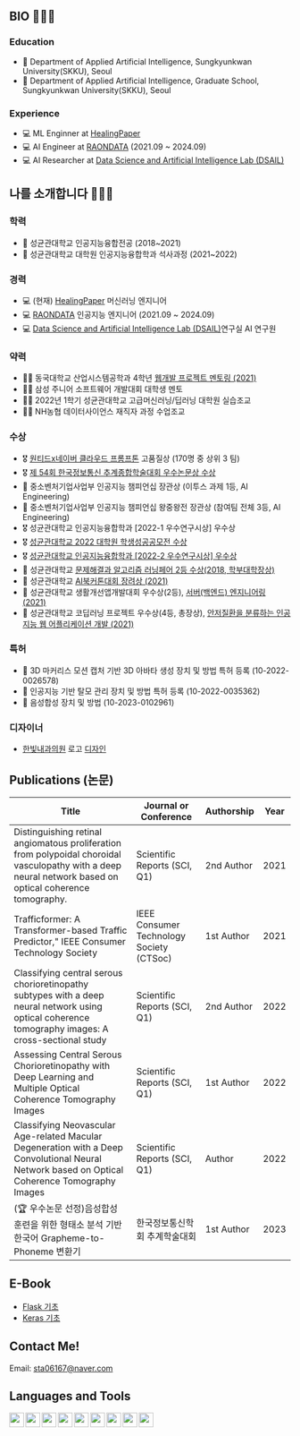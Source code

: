 ## BIO 👨🏻‍💻
### Education
- 🎒 Department of Applied Artificial Intelligence, Sungkyunkwan University(SKKU), Seoul
- 🎒 Department of Applied Artificial Intelligence, Graduate School, Sungkyunkwan University(SKKU), Seoul

### Experience
- 💻 ML Enginner at [HealingPaper](https://team.gangnamunni.com/)
- 💻 AI Engineer at [RAONDATA][raondata] (2021.09 ~ 2024.09)
- 💻 AI Researcher at [Data Science and Artificial Intelligence Lab (DSAIL)][DSAIL]

## 나를 소개합니다 👨🏻‍💻
### 학력
- 🎒 성균관대학교 인공지능융합전공 (2018~2021)
- 🎒 성균관대학교 대학원 인공지능융합학과 석사과정 (2021~2022)
### 경력
- 💻 (현재) [HealingPaper](https://team.gangnamunni.com/) 머신러닝 엔지니어 
- 💻 [RAONDATA][raondata] 인공지능 엔지니어 (2021.09 ~ 2024.09)
- 💻 [Data Science and Artificial Intelligence Lab (DSAIL)][DSAIL]연구실 AI 연구원
### 약력
- 👨‍🏫 동국대학교 산업시스템공학과 4학년 [웹개발 프로젝트 멘토링 (2021)][dongmen]
- 👨‍🏫 삼성 주니어 소프트웨어 개발대회 대학생 멘토
- 👨‍🏫 2022년 1학기 성균관대학교 고급머신러닝/딥러닝 대학원 실습조교
- 👨‍🏫 NH농협 데이터사이언스 재직자 과정 수업조교
### 수상
- 🎖 [원티드x네이버 클라우드 프롬프톤](https://blog.naver.com/n_cloudplatform/223482376515?trackingCode=rss) 고품질상 (170명 중 상위 3 팀)
- 🎖 [제 54회 한국정보통신 추계종합학술대회 우수논문상 수상][best_paper]
- 🥇 중소벤처기업사업부 인공지능 챔피언십 장관상 (이투스 과제 1등, AI Engineering)
- 🥉 중소벤처기업사업부 인공지능 챔피언십 왕중왕전 장관상 (참여팀 전체 3등, AI Engineering)
- 🎖 성균관대학교 인공지능융합학과 [2022-1 우수연구시상] 우수상
- 🎖 [성균관대학교 2022 대학원 학생성공공모전 수상][stdsss]
- 🎖 [성균관대학교 인공지능융합학과 [2022-2 우수연구시상] 우수상][best2022_2]
- 🥈 성균관대학교 [문제해결과 알고리즘 러닝페어 2등 수상(2018, 학부대학장상)][learning]
- 🥉 성균관대학교 [AI북커톤대회 장려상 (2021)][bookathon]
- 🥈 성균관대학교 생활개선앱개발대회 우수상(2등), [서버(백엔드) 엔지니어링 (2021)][appdev]
- 🥉 성균관대학교 코딥러닝 프로젝트 우수상(4등, 총장상), [안저질환을 분류하는 인공지능 웹 어플리케이션 개발 (2021)][codeep]



### 특허
- 📜 3D 마커리스 모션 캡처 기반 3D 아바타 생성 장치 및 방법 특허 등록 (10-2022-0026578)
- 📜 인공지능 기반 탈모 관리 장치 및 방법 특허 등록 (10-2022-0035362)
- 📜 음성합성 장치 및 방법 (10-2023-0102961)

### 디자이너
- [한빛내과의원][hb_link] 로고 [디자인][hblogo]

## Publications (논문)
| Title | Journal or Conference | Authorship | Year | 
| --------- | ----------- | ------- | ------- |
| Distinguishing retinal angiomatous proliferation from polypoidal choroidal vasculopathy with a deep neural network based on optical coherence tomography. | Scientific Reports (SCI, Q1) | 2nd Author | 2021 |
| Trafficformer: A Transformer-based Traffic Predictor," IEEE Consumer Technology Society | IEEE Consumer Technology Society (CTSoc) | 1st Author | 2021 |
| Classifying central serous chorioretinopathy subtypes with a deep neural network using optical coherence tomography images: A cross-sectional study | Scientific Reports (SCI, Q1) | 2nd Author | 2022 |
| Assessing Central Serous Chorioretinopathy with Deep Learning and Multiple Optical Coherence Tomography Images |  Scientific Reports (SCI, Q1) | 1st Author | 2022 |
| Classifying Neovascular Age-related Macular Degeneration with a Deep Convolutional Neural Network based on Optical Coherence Tomography Images | Scientific Reports (SCI, Q1) | Author | 2022 |
| (🏆 우수논문 선정)음성합성 훈련을 위한 형태소 분석 기반 한국어 Grapheme-to-Phoneme 변환기 | 한국정보통신학회 추계학술대회 | 1st Author | 2023 |


## E-Book
* [Flask 기초](https://korkite.github.io/)
* [Keras 기초](https://github.com/KorKite/study-keras-basic)


## Contact Me!
Email: sta06167@naver.com

## Languages and Tools
[<img align = "left" width="26px" src="https://user-images.githubusercontent.com/50725139/102698710-c4cec900-4282-11eb-9f13-b5477cf503bf.png">][Youtube Link]
[<img align = "left" width="26px" src="https://store-images.s-microsoft.com/image/apps.6287.14514296758674918.de7d5037-39e7-4c0a-b6bb-7346f5e3787c.8099b1a2-2ae0-41d0-8b74-5ace1c2d9a8a?mode=scale&q=90&h=200&w=200&background=%230078D7">][scholar]
<img align = "left" width="26px" src="https://user-images.githubusercontent.com/50725139/102698864-f1cfab80-4283-11eb-90a5-d53f95851daf.png">
<img align = "left" width="26px" src="https://user-images.githubusercontent.com/50725139/102698869-fdbb6d80-4283-11eb-8726-2af4048d8a15.jpeg">
<img align = "left" width="26px" src="https://user-images.githubusercontent.com/50725139/102698881-10ce3d80-4284-11eb-80a8-b8ffef6787ac.png">
<img align = "left" width="26px" src="https://user-images.githubusercontent.com/50725139/102698893-1cb9ff80-4284-11eb-87c9-040e0302dcbe.png">
<img align = "left" width="26px" src="https://user-images.githubusercontent.com/50725139/102698915-3b1ffb00-4284-11eb-9db1-b4303a38c479.png">
<img align = "left" width="26px" src="https://user-images.githubusercontent.com/50725139/102698916-44a96300-4284-11eb-9ef1-c1546bb2b721.png">
<img align = "left" width="26px" src="https://user-images.githubusercontent.com/50725139/102698918-48d58080-4284-11eb-91e7-72c255d9fbb7.png">



[DSAIL]: https://sites.google.com/view/datasciencelab/ "Go DSAIL"
[scholar]: https://scholar.google.com/citations?user=qt7vHIMAAAAJ&hl=ko&oi=ao
[Youtube link]: https://www.youtube.com/channel/UCCaunu3Cv09ZCDxU13Gx3Hg?view_as=subscriber
[appdev]: https://github.com/KorKite/SubwaySeat_APP
[learning]: https://github.com/KorKite/Offline-Calendar-Python-Tkinter
[bookathon]: https://github.com/KorKite/bookathon2021-SKKU-Team-COCO
[dongmen]: https://github.com/KorKite/dongguk-ontenttion-mentoring
[codeep]: https://github.com/KorKite/codeep2021-Team11
[raondata]: https://www.raondata.ai
[hblogo]: https://github.com/kojunseo/DesignerKo/blob/main/habit_medical.png
[hb_link]: https://hanbitmedical.imweb.me/index
[stdsss]:https://success.skku.edu/success/community/notice.do?mode=view&articleNo=35527&article.offset=0&articleLimit=10
[best2022_2]:https://xai.skku.edu/skkuaai/notice.do?mode=view&articleNo=144520&article.offset=0&articleLimit=10
[best_paper]:https://kiice.org/137

